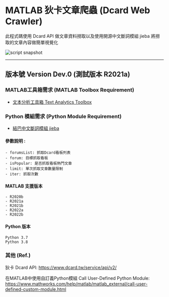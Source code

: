 # MATLAB 狄卡文章爬蟲 (Dcard Web Crawler)

此程式碼使用 Dcard API 做文章資料撈取以及使用開源中文斷詞模組 jieba
將撈取的文章內容做簡單視覺化

![script snapshot](https://i.imgur.com/zt8XE0P.png)

---
版本號 Version Dev.0 (測試版本 R2021a)
---
  
### MATLAB工具箱需求 (MATLAB Toolbox Requirement)
* [文本分析工具箱 Text Analytics Toolbox](https://www.mathworks.com/help/textanalytics/)
### Python 模組需求 (Python Module Requirement)
* [結巴中文斷詞模組 jieba](https://github.com/fxsjy/jieba)
 

#### 參數說明 :
    - forumsList: 抓取Dcard看板列表
    - forum: 目標抓取看板
    - isPopular: 是否抓取看板熱門文章
    - limit: 單次抓取文章數量限制
    - iter: 抓取次數
#### MATLAB 支援版本
    - R2020b
    - R2021a
    - R2021b
    - R2022a
    - R2022b
#### Python 版本
    Python 3.7
    Python 3.8
### 其他 (Ref.)
 狄卡 Dcard API: 
 https://www.dcard.tw/service/api/v2/
 
 在MATLAB中使用自訂義Python模組 Call User-Defined Python Module:
 https://www.mathworks.com/help/matlab/matlab_external/call-user-defined-custom-module.html
